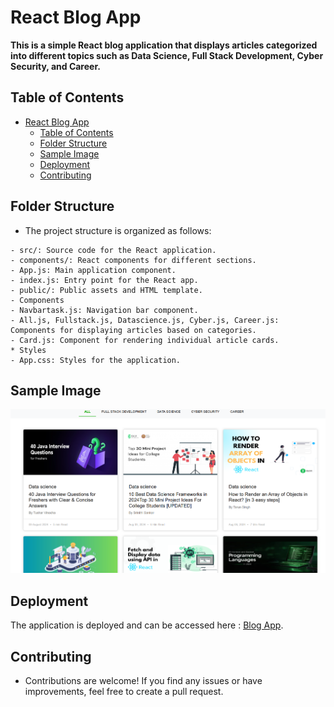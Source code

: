# React Blog App

**This is a simple React blog application that displays articles categorized into different topics such as Data Science, Full Stack Development, Cyber Security, and Career.**

## Table of Contents

- [React Blog App](#react-blog-app)
  - [Table of Contents](#table-of-contents)
  - [Folder Structure](#folder-structure)
  - [Sample Image](#sample-image)
  - [Deployment](#deployment)
  - [Contributing](#contributing)

## Folder Structure

- The project structure is organized as follows:

```
- src/: Source code for the React application.
- components/: React components for different sections.
- App.js: Main application component.
- index.js: Entry point for the React app.
- public/: Public assets and HTML template.
- Components
- Navbartask.js: Navigation bar component.
- All.js, Fullstack.js, Datascience.js, Cyber.js, Career.js: Components for displaying articles based on categories.
- Card.js: Component for rendering individual article cards.
* Styles
- App.css: Styles for the application.
```

## Sample Image

![Sample Image](public/Screenshot%20.png)

## Deployment

The application is deployed and can be accessed here : [Blog App](https://react-router-domtask.netlify.app/).

## Contributing

- Contributions are welcome! If you find any issues or have improvements, feel free to create a pull request.
